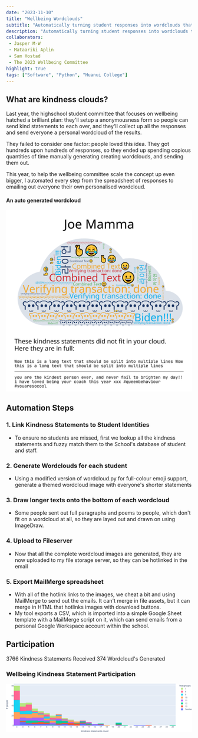 ```yaml
---
date: "2023-11-10"
title: "Wellbeing Wordclouds"
subtitle: "Automatically turning student responses into wordclouds that share love."
description: "Automatically turning student responses into wordclouds that share love."
collaborators:
 - Jasper M-W
 - Mataariki Aplin
 - Sam Hostad
 - The 2023 Wellbeing Committee
highlight: true
tags: ["Software", "Python", "Huanui College"]
---
```

<script lang="ts">
    import LiveCard from "$md/LiveCard.svelte";
    import HorizontalContainer from "$md/HorizontalContainer.svelte";
</script>


## What are kindness clouds?

Last year, the highschool student committee that focuses on wellbeing hatched a brilliant plan: they'll setup a anonymousness form so people can send kind statements to each over, and they'll collect up all the responses and send everyone a personal wordcloud of the results.

They failed to consider one factor: people loved this idea. They got hundreds upon hundreds of responses, so they ended up spending copious quantities of time manually generating creating wordclouds, and sending them out. 

This year, to help the wellbeing committee scale the concept up even bigger, I automated every step from the spreadsheet of responses to emailing out everyone their own personalised wordcloud.

#### An auto generated wordcloud
![](./JoeMamma_RDV2H85R4L.png)

## Automation Steps
### 1. Link Kindness Statements to Student Identities
 - To ensure no students are missed, first we lookup all the kindness statements and fuzzy match them to the School's database of student and staff.
### 2. Generate Wordclouds for each student
 - Using a modified version of wordcloud.py for full-colour emoji support, generate a themed wordcloud image with everyone's shorter statements
### 3. Draw longer texts onto the bottom of each wordcloud
 - Some people sent out full paragraphs and poems to people, which don't fit on a wordcloud at all, so they are layed out and drawn on using ImageDraw.
### 4. Upload to Fileserver
 - Now that all the complete wordcloud images are generated, they are now uploaded to my file storage server, so they can be hotlinked in the email
### 5. Export MailMerge spreadsheet
 - With all of the hotlink links to the images, we cheat a bit and using MailMerge to send out the emails. It can't merge in file assets, but it can merge in HTML that hotlinks images with download buttons.
 - My tool exports a CSV, which is imported into a simple Google Sheet template with a MailMerge script on it, which can send emails from a personal Google Workspace account within the school.


## Participation
<HorizontalContainer>
    <LiveCard>
        3766 Kindness Statements Received
    </LiveCard>
    <LiveCard>
        374 Wordcloud's Generated
    </LiveCard>
</HorizontalContainer>


### Wellbeing Kindness Statement Participation
![:full:borderless](./ParticipationPlot.png)